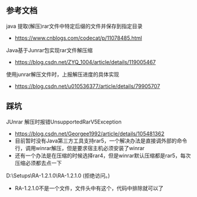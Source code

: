 ## 参考文档
java 提取(解压)rar文件中特定后缀的文件并保存到指定目录
- https://www.cnblogs.com/codecat/p/11078485.html

Java基于Junrar包实现rar文件解压缩
- https://blog.csdn.net/ZYQ_1004/article/details/119005467

使用junrar解压文件时，上报解压进度的具体实现
- https://blog.csdn.net/u010536377/article/details/79905707

## 踩坑
JUnrar 解压时报错UnsupportedRarV5Exception
- https://blog.csdn.net/Georgee1992/article/details/105481362
- 目前暂时没有Java第三方工具支持rar5，一个解决办法是直接调外部的命令行，调用winrar解压，但是要求宿主机必须安装了winrar
- 还有一个办法是在压缩的时候选择rar4，但是winrar默认压缩都是rar5，每次压缩必须都去点一下

D:\Setups\RA-1.2.1.0\RA-1.2.1.0 (拒绝访问。)
- RA-1.2.1.0不是一个文件，文件头中有这个，代码中排除就可以了
